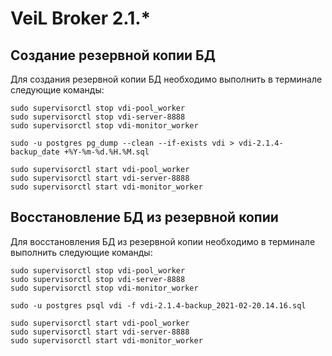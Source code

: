 # VeiL Broker 2.1.*

## Создание резервной копии БД

Для создания резервной копии БД необходимо выполнить в терминале следующие команды:

`sudo supervisorctl stop vdi-pool_worker`    
`sudo supervisorctl stop vdi-server-8888`    
`sudo supervisorctl stop vdi-monitor_worker`  
 
`sudo -u postgres pg_dump --clean --if-exists vdi > vdi-2.1.4-backup_date +%Y-%m-%d.%H.%M.sql`  
 
`sudo supervisorctl start vdi-pool_worker`    
`sudo supervisorctl start vdi-server-8888`    
`sudo supervisorctl start vdi-monitor_worker`


## Восстановление БД из резервной копии

Для восстановления БД из резервной копии необходимо в терминале выполнить следующие команды:

`sudo supervisorctl stop vdi-pool_worker`  
`sudo supervisorctl stop vdi-server-8888`  
`sudo supervisorctl stop vdi-monitor_worker`
 
`sudo -u postgres psql vdi -f vdi-2.1.4-backup_2021-02-20.14.16.sql`
 
`sudo supervisorctl start vdi-pool_worker`    
`sudo supervisorctl start vdi-server-8888`    
`sudo supervisorctl start vdi-monitor_worker`
